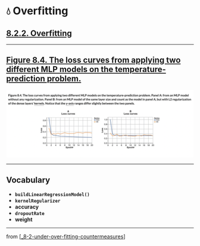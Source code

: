 # 💧 Overfitting

## [**8.2.2.** Overfitting](https://livebook.manning.com/book/deep-learning-with-javascript/chapter-8/43)

---

## [**Figure 8.4.** The loss curves from applying two different MLP models on the temperature-prediction problem.](https://livebook.manning.com/book/deep-learning-with-javascript/chapter-8/ch08fig04)

<img src="../../../assets/figures/Figure_8-4.png">

---

## **Vocabulary**

- **`buildLinearRegressionModel()`**
- **`kernelRegularizer`**
- **accuracy**
- **`dropoutRate`**
- **weight**

---

from [[_8-2-under-over-fitting-countermeasures]]

[//begin]: # "Autogenerated link references for markdown compatibility"
[_8-2-under-over-fitting-countermeasures]: _8-2-under-over-fitting-countermeasures.md "💧 Under Over Fit Counter Measures"
[//end]: # "Autogenerated link references"
